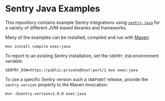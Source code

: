 Sentry Java Examples
===================

This repository contains example Sentry integrations using
[`sentry-java`][sentry-java] for a variety of different JVM-based libraries and
frameworks.

Many of the examples can be installed, compiled and run with [Maven][maven]:

    mvn install compile exec:java

To report to an existing Sentry installation, set the `SENTRY_DSN` environment
variable:

    SENTRY_DSN=https://public:private@host:port/1 mvn exec:java

To use a specific Sentry version such a `SNAPSHOT` release, provide the
`sentry.version` property to the Maven invocation:

    mvn -Dsentry.version=1.0.0 exec:java

[maven]: http://maven.apache.org/
[sentry-java]: https://github.com/getsentry/sentry-java
